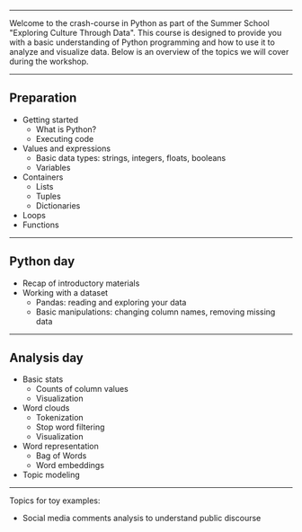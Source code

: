 _____

Welcome to the crash-course in Python as part of the Summer School "Exploring Culture Through Data". This course is designed to provide you with a basic understanding of Python programming and how to use it to analyze and visualize data. Below is an overview of the topics we will cover during the workshop.

_______

## Preparation 
- Getting started 
    - What is Python? 
    - Executing code 
- Values and expressions 
    - Basic data types: strings, integers, floats, booleans
    - Variables 
- Containers 
    - Lists
    - Tuples
    - Dictionaries 
- Loops
- Functions

___________
## Python day 
- Recap of introductory materials
- Working with a dataset
    - Pandas: reading and exploring your data
    - Basic manipulations: changing column names, removing missing data

___________
## Analysis day
- Basic stats 
    - Counts of column values 
    - Visualization 
- Word clouds 
    - Tokenization 
    - Stop word filtering 
    - Visualization
- Word representation
    - Bag of Words
    - Word embeddings 
- Topic modeling
___________

Topics for toy examples: 
- Social media comments analysis to understand public discourse 
